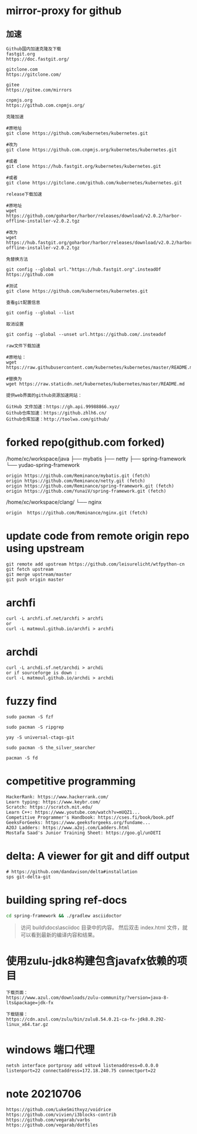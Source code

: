 # mirror-proxy for github

## 加速

```
Github国内加速克隆及下载
fastgit.org
https://doc.fastgit.org/

gitclone.com
https://gitclone.com/

gitee
https://gitee.com/mirrors

cnpmjs.org
https://github.com.cnpmjs.org/

克隆加速

#原地址
git clone https://github.com/kubernetes/kubernetes.git

#改为
git clone https://github.com.cnpmjs.org/kubernetes/kubernetes.git

#或者
git clone https://hub.fastgit.org/kubernetes/kubernetes.git

#或者
git clone https://gitclone.com/github.com/kubernetes/kubernetes.git

release下载加速

#原地址
wget https://github.com/goharbor/harbor/releases/download/v2.0.2/harbor-offline-installer-v2.0.2.tgz

#改为
wget https://hub.fastgit.org/goharbor/harbor/releases/download/v2.0.2/harbor-offline-installer-v2.0.2.tgz

免替换方法

git config --global url."https://hub.fastgit.org".insteadOf https://github.com

#测试
git clone https://github.com/kubernetes/kubernetes.git

查看git配置信息

git config --global --list

取消设置

git config --global --unset url.https://github.com/.insteadof

raw文件下载加速

#原地址：
wget https://raw.githubusercontent.com/kubernetes/kubernetes/master/README.md

#替换为
wget https://raw.staticdn.net/kubernetes/kubernetes/master/README.md

提供web界面的github资源加速网站：

GitHub 文件加速：https://gh.api.99988866.xyz/
Github仓库加速：https://github.zhlh6.cn/
Github仓库加速：http://toolwa.com/github/
```

# forked repo(github.com forked)

/home/xc/workspace/java
├── mybatis
├── netty
├── spring-framework
└── yudao-spring-framework

```
origin https://github.com/Reminance/mybatis.git (fetch)
origin https://github.com/Reminance/netty.git (fetch)
origin https://github.com/Reminance/spring-framework.git (fetch)
origin https://github.com/YunaiV/spring-framework.git (fetch)
```

/home/xc/workspace/clang/
└── nginx

```
origin	https://github.com/Reminance/nginx.git (fetch)
```

# update code from remote origin repo using upstream

```
git remote add upstream https://github.com/leisurelicht/wtfpython-cn
git fetch upstream
git merge upstream/master
git push origin master
```

# archfi

```
curl -L archfi.sf.net/archfi > archfi
or
curl -L matmoul.github.io/archfi > archfi
```

# archdi

```
curl -L archdi.sf.net/archdi > archdi
or if sourceforge is down :
curl -L matmoul.github.io/archdi > archdi
```

# fuzzy find

```
sudo pacman -S fzf

sudo pacman -S ripgrep

yay -S universal-ctags-git

sudo pacman -S the_silver_searcher

pacman -S fd
```

# competitive programming

```
HackerRank: https://www.hackerrank.com/
Learn typing: https://www.keybr.com/
Scratch: https://scratch.mit.edu/
Learn C++: https://www.youtube.com/watch?v=mUQZ1...
Competitive Programmer's Handbook: https://cses.fi/book/book.pdf
GeeksForGeeks: https://www.geeksforgeeks.org/fundame...
A2OJ Ladders: https://www.a2oj.com/Ladders.html
Mostafa Saad's Junior Training Sheet: https://goo.gl/unDETI
```

# delta: A viewer for git and diff output
```
# https://github.com/dandavison/delta#installation
sps git-delta-git
```

# building spring ref-docs
```sh
cd spring-framework && ./gradlew asciidoctor
```
> 访问 build\docs\asciidoc 目录中的内容。
> 然后双击 index.html 文件，就可以看到最新的编译内容和结果。

# 使用zulu-jdk8构建包含javafx依赖的项目
```
下载页面：
https://www.azul.com/downloads/zulu-community/?version=java-8-lts&package=jdk-fx

下载链接：
https://cdn.azul.com/zulu/bin/zulu8.54.0.21-ca-fx-jdk8.0.292-linux_x64.tar.gz
```

# windows 端口代理
```
netsh interface portproxy add v4tov4 listenaddress=0.0.0.0 listenport=22 connectaddress=172.18.240.75 connectport=22
```

# note 20210706
```
https://github.com/LukeSmithxyz/voidrice
https://github.com/vivien/i3blocks-contrib
https://github.com/vegarab/varbs
https://github.com/vegarab/dotfiles
```
